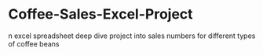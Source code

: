 # Coffee-Sales-Excel-Project
n excel spreadsheet deep dive project into sales numbers for different types of coffee beans 
